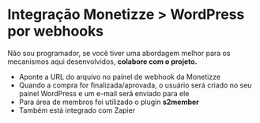 # Integração Monetizze > WordPress por webhooks

Não sou programador, se você tiver uma abordagem melhor para os mecanismos aqui desenvolvidos, **colabore com o projeto.**

- Aponte a URL do arquivo no painel de webhook da Monetizze
- Quando a compra for finalizada/aprovada, o usuário será criado no seu painel WordPress e um e-mail será enviado para ele
- Para área de membros foi utilizado o plugin **s2member**
- Também está integrado com Zapier